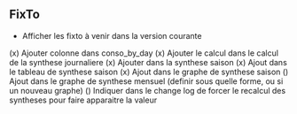 ## FixTo
* Afficher les fixto à venir dans la version courante

(x) Ajouter colonne dans conso_by_day
(x) Ajouter le calcul dans le calcul de la synthese journaliere
(x) Ajouter dans la synthese saison
(x) Ajout dans le tableau de synthese saison
(x) Ajout dans le graphe de synthese saison
() Ajout dans le graphe de synthese mensuel (definir sous quelle forme, ou si un nouveau graphe)
() Indiquer dans le change log de forcer le recalcul des syntheses pour faire apparaitre la valeur
